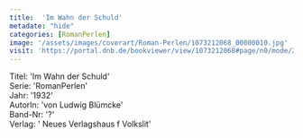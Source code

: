 ```yaml
---
title:  'Im Wahn der Schuld'
metadate: "hide"
categories: [RomanPerlen]
image: '/assets/images/coverart/Roman-Perlen/1073212068_00000010.jpg'
visit: 'https://portal.dnb.de/bookviewer/view/1073212068#page/n0/mode/2up'
---
```

Titel: 'Im Wahn der Schuld' <br>
Serie: 'RomanPerlen' <br>
Jahr: '1932' <br>
AutorIn: 'von Ludwig Blümcke' <br>
Band-Nr: '?' <br>
Verlag: ' Neues Verlagshaus f Volkslit'